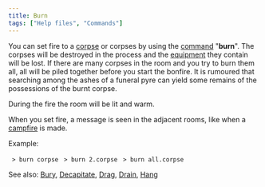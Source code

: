 ```yaml
---
title: Burn
tags: ["Help files", "Commands"]
---
```

You can set fire to a [corpse](corpse "wikilink") or corpses by using
the [command](commands "wikilink") "**burn**". The corpses will be
destroyed in the process and the [equipment](equipment "wikilink") they
contain will be lost. If there are many corpses in the room and you try
to burn them all, all will be piled together before you start the
bonfire. It is rumoured that searching among the ashes of a funeral pyre
can yield some remains of the possessions of the burnt corpse.

During the fire the room will be lit and warm.

When you set fire, a message is seen in the adjacent rooms, like when a
[campfire](camp "wikilink") is made.

Example:

` > burn corpse`
` > burn 2.corpse`
` > burn all.corpse`

See also: [Bury](Bury "wikilink"), [Decapitate](Decapitate "wikilink"),
[Drag](Drag "wikilink"), [Drain](Drain "wikilink"),
[Hang](Hang "wikilink")
